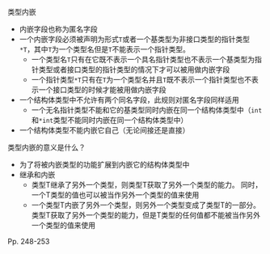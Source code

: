 类型内嵌

-   内嵌字段也称为匿名字段
-   一个内嵌字段必须被声明为形式`T`或者一个基类型为非接口类型的指针类型`*T`，其中`T`为一个类型名但是`T`不能表示一个指针类型。
    -   一个类型名`T`只有在它既不表示一个具名指针类型也不表示一个基类型为指针类型或者接口类型的指针类型的情况下才可以被用做内嵌字段
    -   一个指针类型`*T`只有在`T`为一个类型名并且`T`既不表示一个指针类型也不表示一个接口类型的时候才能被用做内嵌字段
-   一个结构体类型中不允许有两个同名字段，此规则对匿名字段同样适用
    -   一个无名指针类型不能和它的基类型同时内嵌在同一个结构体类型中（`int`和`*int`类型不能同时内嵌在同一个结构体类型中）
-   一个结构体类型不能内嵌它自己（无论间接还是直接）



类型内嵌的意义是什么？

-   为了将被内嵌类型的功能扩展到内嵌它的结构体类型中
-   继承和内嵌
    -   类型T继承了另外一个类型，则类型T获取了另外一个类型的能力。 同时，一个T类型的值也可以被当作另外一个类型的值来使用
    -   一个类型T内嵌了另外一个类型，则另外一个类型变成了类型T的一部分。 类型T获取了另外一个类型的能力，但是T类型的任何值都不能被当作另外一个类型的值来使用

Pp. 248-253